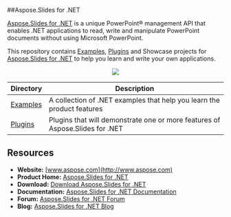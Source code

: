 ##Aspose.Slides for .NET

[Aspose.Slides for .NET](http://www.aspose.com/products/slides/net) is a unique PowerPoint® management API that enables .NET applications to read, write and manipulate PowerPoint documents without using Microsoft PowerPoint.

This repository contains [Examples](Examples), [Plugins](Plugins) and Showcase projects for [Aspose.Slides for .NET](http://www.aspose.com/products/slides/net) to help you learn and write your own applications.

<p align="center">

  <a title="Download complete Aspose.Slides for .NET source code" href="https://github.com/aspose-slides/Aspose.Slides-for-.NET/archive/master.zip">
	<img src="https://raw.github.com/AsposeExamples/java-examples-dashboard/master/images/downloadZip-Button-Large.png" />
  </a>
</p>

Directory | Description
--------- | -----------
[Examples](Examples)  | A collection of .NET examples that help you learn the product features
[Plugins](Plugins)  | Plugins that will demonstrate one or more features of Aspose.Slides for .NET

## Resources

+ **Website:** [www.aspose.com](http://www.aspose.com)
+ **Product Home:** [Aspose.Slides for .NET](http://www.aspose.com/products/slides/net)
+ **Download:** [Download Aspose.Slides for .NET](http://www.aspose.com/downloads/slides/net)
+ **Documentation:** [Aspose.Slides for .NET Documentation](http://www.aspose.com/docs/display/slidesnet/Home)
+ **Forum:** [Aspose.Slides for .NET Forum](http://www.aspose.com/community/forums/aspose.slides-product-family/109/showforum.aspx)
+ **Blog:** [Aspose.Slides for .NET Blog](http://www.aspose.com/blogs/aspose-products/aspose-slides-product-family.html)

